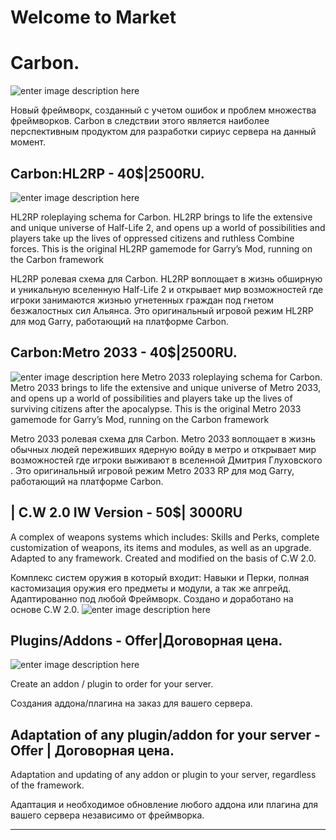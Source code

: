 <h1 id="welcome-to-market">Welcome to Market</h1>
<h1 id="Carbon.">Carbon.</h1>
<p><img src="http://cdn.teamandroid.com/wp-content/uploads/2013/12/XzinYIT1.png" alt="enter image description here">
</p><strong>
</strong><p>Новый фреймворк, созданный с учетом ошибок и проблем множества фреймворков. Carbon в следствии этого является наиболее перспективным продуктом для разработки сириус сервера на данный момент.</p>
<h2 id="Carbonhl2rp---402500ru.">Carbon:HL2RP - 40$|2500RU.</h2>
<p><img src="https://steamuserimages-a.akamaihd.net/ugc/853851340196066559/DEBDDB66B09930A1799BE0512EE53F03B566A09A/" alt="enter image description here"></p>
<p>HL2RP roleplaying schema for Carbon. HL2RP brings to life the extensive and unique universe of Half-Life 2, and opens up a world of possibilities and players take up the lives of oppressed citizens and ruthless Combine forces. This is the original HL2RP gamemode for Garry’s Mod, running on the Carbon framework</p>
<p>HL2RP ролевая схема для Carbon. HL2RP воплощает в жизнь обширную и уникальную вселенную Half-Life 2 и открывает мир возможностей где игроки занимаются жизнью угнетенных граждан под гнетом безжалостных сил Альянса. Это оригинальный игровой режим HL2RP для мод Garry, работающий на платформе Carbon.</p>
<h2 id="Carbonmetro-2033---402500ru.">Carbon:Metro 2033 - 40$|2500RU.</h2>
<p><img src="https://steamuserimages-a.akamaihd.net/ugc/854971762383251612/882E7F6A83CD64F72095F048D0B0609D70F92DF9/" alt="enter image description here">
Metro 2033 roleplaying schema for Carbon. Metro 2033 brings to life the extensive and unique universe of Metro 2033, and opens up a world of possibilities and players take up the lives of surviving citizens after the apocalypse. This is the original Metro 2033 gamemode for Garry’s Mod, running on the Carbon framework</p>
<p>Metro 2033 ролевая схема для Carbon. Metro 2033 воплощает в жизнь обычных людей переживших ядерную войду в метро и открывает мир возможностей где игроки выживают в вселенной Дмитрия Глуховского . Это оригинальный игровой режим Metro 2033 RP для мод Garry, работающий на платформе Carbon.</p>
<h2 id="c.w-2.0-iw-version---50-3000ru">| C.W 2.0 IW Version - 50$| 3000RU</h2>
<p>A complex of weapons systems which includes: Skills and Perks, complete customization of weapons, its items and modules, as well as an upgrade.
Adapted to any framework.
Created and modified on the basis of C.W 2.0.</p>
<p>Комплекс систем оружия в который входит: Навыки и Перки, полная кастомизация оружия его предметы и модули, а так же апгрейд.
Адаптированно под любой Фреймворк.
Создано и доработано на основе C.W 2.0.
<img src="https://steamuserimages-a.akamaihd.net/ugc/27349077345747863/DC57873C046F61604DECD7342BF824FCDAF06A14/" alt="enter image description here"></p>
<h2 id="pluginsaddons---offerдоговорная-цена.">Plugins/Addons - Offer|Договорная цена.</h2>
<p><img src="https://www.clockworksms.com/public/img/clockworksms-og-icon-large.png" alt="enter image description here"></p>
<p>Create an addon / plugin to order for your server.</p>
<p>Создания аддона/плагина на заказ для вашего сервера.</p>
<h2 id="adaptation-of-any-pluginaddon-for-your-server---offer--договорная-цена.">Adaptation of any plugin/addon for your server - Offer | Договорная цена.</h2>
<p>Adaptation and updating of any addon or plugin to your server, regardless of the framework.</p>
<p>Адаптация и необходимое обновление любого аддона или плагина для вашего сервера независимо от фреймворка.</p>
<hr>


